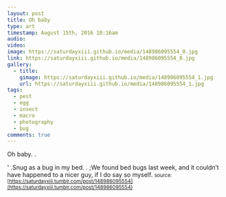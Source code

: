 ```yaml
---
layout: post
title: Oh baby
type: art
timestamp: August 15th, 2016 10:16am
audio: 
video: 
image: https://saturdayxiii.github.io/media/148986095554_0.jpg
link: https://saturdayxiii.github.io/media/148986095554_0.jpg
gallery:
  - title: 
    gimage: https://saturdayxiii.github.io/media/148986095554_1.jpg
    url: https://saturdayxiii.github.io/media/148986095554_1.jpg
tags:
  - pest
  - egg
  - insect
  - macro
  - photography
  - bug
comments: true
---
```

Oh baby.  . 

                               
                           

' .Snug as a bug in my bed.  .
;We found bed bugs last week, and it couldn’t have happened to a nicer guy, if I do say so myself.
<small>source: [https://saturdayxiii.tumblr.com/post/148986095554](https://saturdayxiii.tumblr.com/post/148986095554)</small>